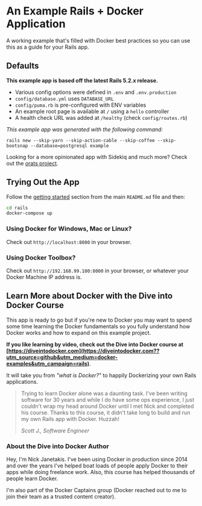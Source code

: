 # An Example Rails + Docker Application

A working example that's filled with Docker best practices so you can use this
as a guide for your Rails app.

## Defaults

**This example app is based off the latest Rails 5.2.x release.**

- Various config options were defined in `.env` and `.env.production`
- `config/database.yml` uses `DATABASE_URL`
- `config/puma.rb` is pre-configured with ENV variables
- An example root page is available at `/` using a `hello` controller
- A health check URL was added at `/healthy` (check `config/routes.rb`)

*This example app was generated with the following command:*

`rails new --skip-yarn --skip-action-cable --skip-coffee --skip-bootsnap --database=postgresql example`

Looking for a more opinionated app with Sidekiq and much more? Check out the
[orats project](https://github.com/nickjj/orats).

## Trying Out the App

Follow the [getting started](https://github.com/nickjj/docker-web-framework-examples#getting-started) section
from the main `README.md` file and then:

```sh
cd rails
docker-compose up
```

### Using Docker for Windows, Mac or Linux?

Check out `http://localhost:8000` in your browser.

### Using Docker Toolbox?

Check out `http://192.168.99.100:8000` in your browser, or whatever your Docker
Machine IP address is.

## Learn More about Docker with the Dive into Docker Course

This app is ready to go but if you're new to Docker you may want to spend some
time learning the Docker fundamentals so you fully understand how Docker works
and how to expand on this example project.

**If you like learning by video, check out the Dive into Docker course at
[https://diveintodocker.com](https://diveintodocker.com??utm_source=github&utm_medium=docker-examples&utm_campaign=rails)**.

It will take you from *"what is Docker?"* to happily Dockerizing your own Rails
applications.

> Trying to learn Docker alone was a daunting task. I've been writing software
> for 30 years and while I do have some ops experience, I just couldn't wrap my
> head around Docker until I met Nick and completed his course. Thanks to this
> course, it didn't take long to build and run my own Rails app with Docker. Huzzah!
>
> *Scott J., Software Engineer*

### About the Dive into Docker Author

Hey, I'm Nick Janetakis. I've been using Docker in production since 2014 and
over the years I've helped boat loads of people apply Docker to their
apps while doing freelance work. Also, this course has helped thousands of people
learn Docker.

I'm also part of the Docker Captains group (Docker reached out to me to join
their team as a trusted content creator).
